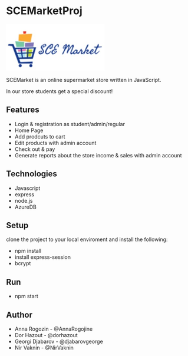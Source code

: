 # SCEMarketProj

![logo](./etc/logo.jpeg)

SCEMarket is an online supermarket store written in JavaScript.

In our store students get a special discount!

## Features
* Login & registration as student/admin/regular
* Home Page
* Add prodcuts to cart
* Edit products with admin account
* Check out & pay
* Generate reports about the store income & sales with admin account

## Technologies
* Javascript
* express
* node.js
* AzureDB

## Setup
clone the project to your local enviroment and install the following:
* npm install
* install express-session
* bcrypt

## Run
* npm start

## Author
* Anna Rogozin - @AnnaRogojine
* Dor Hazout - @dorhazout
* Georgi Djabarov - @djabarovgeorge
* Nir Vaknin - @NirVaknin
